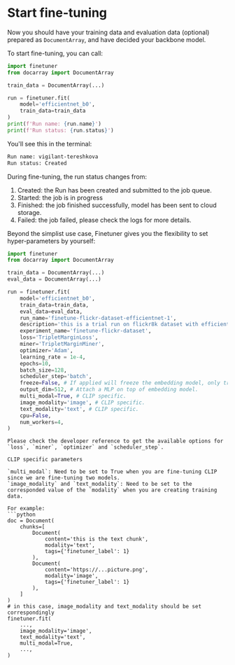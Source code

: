 # Start fine-tuning

Now you should have your training data and evaluation data (optional) prepared as `DocumentArray`,
and have decided your backbone model.

To start fine-tuning, you can call:

```python
import finetuner
from docarray import DocumentArray

train_data = DocumentArray(...)

run = finetuner.fit(
    model='efficientnet_b0',
    train_data=train_data
)
print(f'Run name: {run.name}')
print(f'Run status: {run.status}')
```

You'll see this in the terminal:

```bash
Run name: vigilant-tereshkova
Run status: Created
```

During fine-tuning,
the run status changes from:
1. Created: the Run has been created and submitted to the job queue.
2. Started: the job is in progress
3. Finished: the job finished successfully, model has been sent to cloud storage.
4. Failed: the job failed, please check the logs for more details.

Beyond the simplist use case,
Finetuner gives you the flexibility to set hyper-parameters by yourself:

```python
import finetuner
from docarray import DocumentArray

train_data = DocumentArray(...)
eval_data = DocumentArray(...)

run = finetuner.fit(
    model='efficientnet_b0',
    train_data=train_data,
    eval_data=eval_data, 
    run_name='finetune-flickr-dataset-efficientnet-1',
    description='this is a trial run on flickr8k dataset with efficientnet b0.',
    experiment_name='finetune-flickr-dataset',
    loss='TripletMarginLoss',
    miner='TripletMarginMiner',
    optimizer='Adam',
    learning_rate = 1e-4,
    epochs=10,
    batch_size=128,
    scheduler_step='batch',
    freeze=False, # If applied will freeze the embedding model, only train the MLP.
    output_dim=512, # Attach a MLP on top of embedding model.
    multi_modal=True, # CLIP specific.
    image_modality='image', # CLIP specific.
    text_modality='text', # CLIP specific.
    cpu=False,
    num_workers=4,
)
```

```{Important}
Please check the developer reference to get the available options for `loss`, `miner`, `optimizer` and `scheduler_step`.
```

```{Important}
CLIP specific parameters

`multi_modal`: Need to be set to True when you are fine-tuning CLIP since we are fine-tuning two models.
`image_modality` and `text_modality`: Need to be set to the corresponded value of the `modality` when you are creating training data.

For example:
```python
doc = Document(
    chunks=[
        Document(
            content='this is the text chunk',
            modality='text',
            tags={'finetuner_label': 1}
        ),
        Document(
            content='https://...picture.png',
            modality='image',
            tags={'finetuner_label': 1}
        ),
    ]
)
# in this case, image_modality and text_modality should be set correspondingly
finetuner.fit(
    ...,
    image_modality='image',
    text_modality='text',
    multi_modal=True,
    ...,
)
```
```